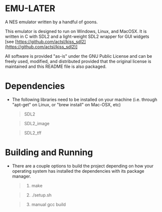 # EMU-LATER

A NES emulator written by a handful of goons.

This emulator is designed to run on Windows, Linux, and MacOSX. 
It is written in C with SDL2 and a light-weight SDL2 wrapper for GUI widgets [see [https://github.com/actsl/kiss_sdl2](https://github.com/actsl/kiss_sdl2)]

All software is provided "as-is" under the GNU Public License and can be freely used, modified, and distributed provided that the original license is maintained and this README file is also packaged.

# Dependencies

- The following libraries need to be installed on your machine (i.e. through "apt-get" on Linux, or "brew install" on Mac-OSX, etc)

	> SDL2

	> SDL2_image

	> SDL2_tff

  

# Building and Running

- There are a couple options to build the project depending on how your operating system has installed the dependencies with its package manager.

	> 1) make

	> 2) ./setup.sh

	> 3) manual gcc build

